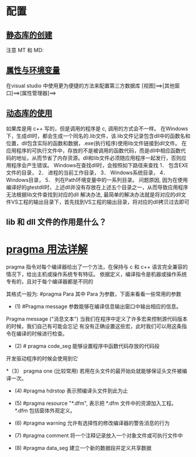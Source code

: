 # 配置

## [静态库的创建](https://www.bilibili.com/video/BV1vQ4y1r7uF/?spm_id_from=333.788&vd_source=cf9aaab1f09e7e5b19cf23e0b4d3c771)

注意 MT 和 MD:

## [属性与环境变量](https://www.bilibili.com/video/BV1y54y197GM/?spm_id_from=pageDriver&vd_source=cf9aaab1f09e7e5b19cf23e0b4d3c771)

在visual studio 中使用更为便捷的方法来配置第三方数据库
[视图]==>[其他窗口]==>[属性管理器]==>

## [动态库的使用](https://www.bilibili.com/video/BV1hE411Y7vd/?spm_id_from=pageDriver&vd_source=cf9aaab1f09e7e5b19cf23e0b4d3c771)

如果库是用 c++ 写的，但是调用的程序是 c, 调用的方式会不一样。
在Windows下，生成dll时，都会生成一个同名的.lib文件，该.lib文件记录包含dll中的函数名和位置，dll包含实际的函数和数据，.exe(执行程序)使用lib文件链接到dll文件。
在应用程序的可执行文件中，存放的不是被调用的函数代码，而是dll中相应函数代码的地址，从而节省了内存资源。dll和lib文件必须随应用程序一起发行，否则应用程序会产生错误。
Windows在查找dll时，会按照如下路径来查找
1． 包含EXE文件的目录，
2． 进程的当前工作目录，
3． Windows系统目录，
4． Windows目录，
5． 列在Path环境变量中的一系列目录。
问题原因,
因为在使用编译好的gtestdll时，上述dll并没有存放在上述五个目录之一，从而导致应用程序无法根据lib文件查找到对应的dll
解决办法,
最简单的解决办法就是将对应的dll文件VS工程的输出目录下，首先找到VS工程的输出目录，将对应的dll拷贝过去即可

## lib 和 dll 文件的作用是什么？



# [pragma 用法详解](https://blog.csdn.net/qq_62199813/article/details/130703715?spm=1001.2101.3001.6650.2&utm_medium=distribute.pc_relevant.none-task-blog-2%7Edefault%7EYuanLiJiHua%7EPosition-2-130703715-blog-58586014.235%5Ev38%5Epc_relevant_anti_vip&depth_1-utm_source=distribute.pc_relevant.none-task-blog-2%7Edefault%7EYuanLiJiHua%7EPosition-2-130703715-blog-58586014.235%5Ev38%5Epc_relevant_anti_vip&utm_relevant_index=3)

pragma 指令对每个编译器给出了一个方法，在保持与 c 和 c++ 语言完全兼容的情况下，给出主机或操作系统专有特征。
依据定义，编译指令是机器或操作系统专有的，且对于每个编译器都是不同的

其格式一般为: #pragma Para 其中 Para 为参数，下面来看看一些常用的参数

* (1) #Pragma message 参数能够在编译信息输出窗口中输出相应的信息。

Pragma message ("消息文本") 当我们在程序中定义了许多宏来控制源代码版本的时候，我们自己有可能会忘记
有没有正确设置这些宏，此时我们可以用这条指令在编译的时候进行检查。

* (2) # pragma code_seg 能够设置程序中函数代码存放的代码段

开发驱动程序的时候会使用到它

*（3） pragma one (比较常用) 若用在头文件的最开始处就能够保证头文件被编译一次。

* (4) #pragma hdrstop 表示预编译头文件到此为止

* (5) #pragma resource "*.dfm", 表示把 *.dfm 文件中的资源加入工程。 *.dfm 包括窗体外观定义。

* (6) #pragma warning 允许有选择性的修改编译器的警告消息的行为

* (7) #pragma comment 将一个注释记录放入一个对象文件或可执行文件中

* (8) #pragma data_seg 建立一个新的数据段并定义共享数据

